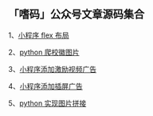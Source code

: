 ## 「嗜码」公众号文章源码集合

1、[小程序 flex 布局](https://github.com/Mayandev/fever_code/tree/master/mini_program/css_flex)

2、[python 爬校徽图片](https://github.com/Mayandev/fever_code/tree/master/python/avatar_scrapy)

3、[小程序添加激励视频广告](https://github.com/Mayandev/fever_code/tree/master/mini_program/video_ad_test)

4、[小程序添加插屏广告](https://github.com/Mayandev/fever_code/tree/master/mini_program/interstitail_ad_tutorial)

5、[python 实现图片拼接](https://github.com/Mayandev/fever_code/tree/master/python/image_merge)
